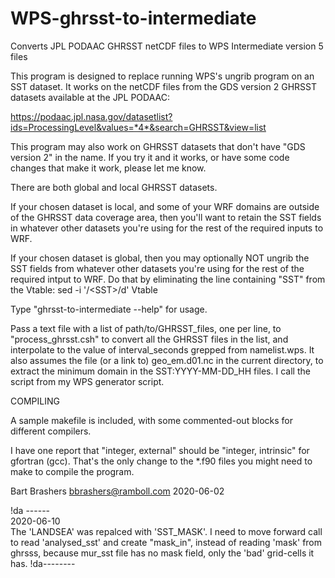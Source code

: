 # WPS-ghrsst-to-intermediate
Converts JPL PODAAC GHRSST netCDF files to WPS Intermediate version 5 files

This program is designed to replace running WPS's ungrib program on an
SST dataset. It works on the netCDF files from the GDS version 2
GHRSST datasets available at the JPL PODAAC:

https://podaac.jpl.nasa.gov/datasetlist?ids=ProcessingLevel&values=*4*&search=GHRSST&view=list

This program may also work on GHRSST datasets that don't have
"GDS version 2" in the name. If you try it and it works, or have some
code changes that make it work, please let me know.

There are both global and local GHRSST datasets.

If your chosen dataset is local, and some of your WRF domains are
outside of the GHRSST data coverage area, then you'll want to retain
the SST fields in whatever other datasets you're using for the rest of
the required inputs to WRF.

If your chosen dataset is global, then you may optionally NOT ungrib the 
SST fields from whatever other datasets you're using for the rest of the
required intput to WRF. Do that by eliminating the line containing
"SST" from the Vtable:
      sed -i '/\<SST\>/d' Vtable

Type "ghrsst-to-intermediate --help" for usage.

Pass a text file with a list of path/to/GHRSST_files, one per line, to
"process_ghrsst.csh" to convert all the GHRSST files in the list, and
interpolate to the value of interval_seconds grepped from
namelist.wps. It also assumes the file (or a link to) geo_em.d01.nc in
the current directory, to extract the minimum domain in the
SST:YYYY-MM-DD_HH files. I call the script from my WPS generator
script.

COMPILING

A sample makefile is included, with some commented-out blocks for different
compilers.

I have one report that "integer, external" should be "integer, intrinsic" 
for gfortran (gcc). That's the only change to the *.f90 files you might
need to make to compile the program.

Bart Brashers
bbrashers@ramboll.com
2020-06-02

!da ------  
 2020-06-10  
 The 'LANDSEA' was repalced with 'SST_MASK'. 
 I need to move forward call to read 'analysed_sst' and create "mask_in", instead of reading 'mask' from ghrsss,
 because mur_sst file   has no mask field, only the 'bad' grid-cells it has.
!da-------- 
